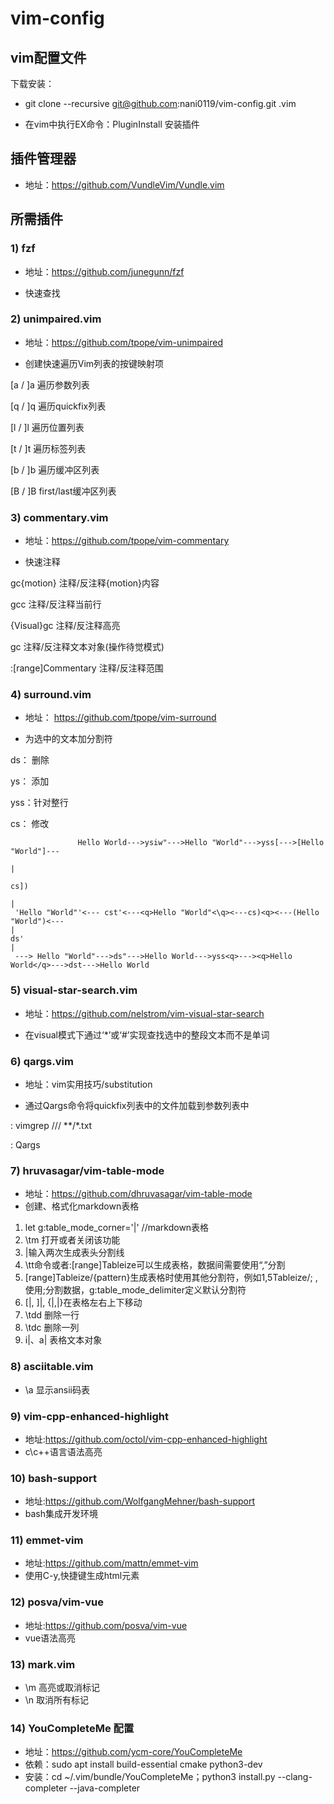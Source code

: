 # vim-config
## vim配置文件


下载安装：

- git clone --recursive git@github.com:nani0119/vim-config.git .vim

- 在vim中执行EX命令：PluginInstall 安装插件

## 插件管理器

- 地址：https://github.com/VundleVim/Vundle.vim

## 所需插件
### 1) fzf 

- 地址：https://github.com/junegunn/fzf

- 快速查找


### 2) unimpaired.vim

- 地址：https://github.com/tpope/vim-unimpaired

- 创建快速遍历Vim列表的按键映射项

 [a / ]a   遍历参数列表

 [q / ]q   遍历quickfix列表

 [l / ]l   遍历位置列表

 [t / ]t   遍历标签列表

 [b / ]b   遍历缓冲区列表

 [B / ]B   first/last缓冲区列表



### 3) commentary.vim

- 地址：https://github.com/tpope/vim-commentary

- 快速注释

 gc{motion}           注释/反注释{motion}内容

 gcc                  注释/反注释当前行

 {Visual}gc           注释/反注释高亮

 gc                   注释/反注释文本对象(操作待觉模式)

 :[range]Commentary   注释/反注释范围

### 4) surround.vim

- 地址： https://github.com/tpope/vim-surround

- 为选中的文本加分割符

 ds： 删除

 ys： 添加

 yss：针对整行

 cs： 修改

```
               Hello World--->ysiw"--->Hello "World"--->yss[--->[Hello "World"]---
                                                                                  |
                                                                                 cs])
																				  |
 'Hello "World"'<--- cst'<---<q>Hello "World"<\q><---cs)<q><---(Hello "World")<---
|
ds'
|
 ---> Hello "World"--->ds"--->Hello World--->yss<q>---><q>Hello World</q>--->dst--->Hello World
```

### 5) visual-star-search.vim

- 地址：https://github.com/nelstrom/vim-visual-star-search

- 在visual模式下通过‘\*’或‘#’实现查找选中的整段文本而不是单词

### 6) qargs.vim

- 地址：vim实用技巧/substitution

- 通过Qargs命令将quickfix列表中的文件加载到参数列表中

: vimgrep     /<c-r>//    \*\*/\*.txt
 
: Qargs

### 7) hruvasagar/vim-table-mode

- 地址：https://github.com/dhruvasagar/vim-table-mode
- 创建、格式化markdown表格

1. let g:table_mode_corner='|'  //markdown表格
2. \tm 打开或者关闭该功能
3. |输入两次生成表头分割线
4. \tt命令或者:[range]Tableize可以生成表格，数据间需要使用“,”分割
5. [range]Tableize/{pattern}生成表格时使用其他分割符，例如1,5Tableize/;  ,使用;分割数据，g:table_mode_delimiter定义默认分割符
6. [|, ]|, {|,|}在表格左右上下移动
7. \tdd 删除一行
8. \tdc 删除一列
9. i|、a| 表格文本对象

### 8) asciitable.vim

- \a 显示ansii码表

### 9) vim-cpp-enhanced-highlight

- 地址:https://github.com/octol/vim-cpp-enhanced-highlight
- c\c++语言语法高亮

### 10) bash-support

- 地址:https://github.com/WolfgangMehner/bash-support
- bash集成开发环境

### 11) emmet-vim

- 地址:https://github.com/mattn/emmet-vim
- 使用C-y,快捷键生成html元素

### 12) posva/vim-vue

- 地址:https://github.com/posva/vim-vue
- vue语法高亮

### 13) mark.vim

- \m 高亮或取消标记
- \n 取消所有标记 

### 14) YouCompleteMe 配置

- 地址：https://github.com/ycm-core/YouCompleteMe
- 依赖：sudo apt install build-essential cmake python3-dev
- 安装：cd ~/.vim/bundle/YouCompleteMe；python3 install.py --clang-completer --java-completer
